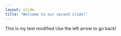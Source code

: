 ```yaml
---
layout: slide
title: "Welcome to our second slide!"
---
```

This is my text modified
Use the left arrow to go back!
